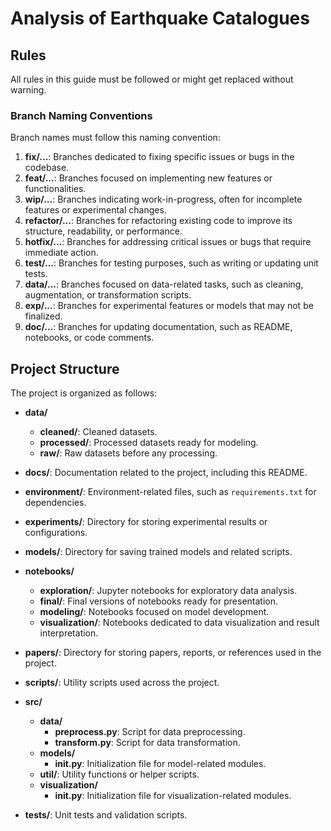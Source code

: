 # Analysis of Earthquake Catalogues

## Rules

All rules in this guide must be followed or might get replaced without warning.

### Branch Naming Conventions

Branch names must follow this naming convention:

1. **fix/...**: Branches dedicated to fixing specific issues or bugs in the codebase.
2. **feat/...**: Branches focused on implementing new features or functionalities.
3. **wip/...**: Branches indicating work-in-progress, often for incomplete features or experimental changes.
4. **refactor/...**: Branches for refactoring existing code to improve its structure, readability, or performance.
5. **hotfix/...**: Branches for addressing critical issues or bugs that require immediate action.
6. **test/...**: Branches for testing purposes, such as writing or updating unit tests.
7. **data/...**: Branches focused on data-related tasks, such as cleaning, augmentation, or transformation scripts.
8. **exp/...**: Branches for experimental features or models that may not be finalized.
9. **doc/...**: Branches for updating documentation, such as README, notebooks, or code comments.

## Project Structure

The project is organized as follows:

- **data/**
  - **cleaned/**: Cleaned datasets.
  - **processed/**: Processed datasets ready for modeling.
  - **raw/**: Raw datasets before any processing.
  
- **docs/**: Documentation related to the project, including this README.
  
- **environment/**: Environment-related files, such as `requirements.txt` for dependencies.
  
- **experiments/**: Directory for storing experimental results or configurations.
  
- **models/**: Directory for saving trained models and related scripts.
  
- **notebooks/**
  - **exploration/**: Jupyter notebooks for exploratory data analysis.
  - **final/**: Final versions of notebooks ready for presentation.
  - **modeling/**: Notebooks focused on model development.
  - **visualization/**: Notebooks dedicated to data visualization and result interpretation.
  
- **papers/**: Directory for storing papers, reports, or references used in the project.
  
- **scripts/**: Utility scripts used across the project.
  
- **src/**
  - **data/**
    - **preprocess.py**: Script for data preprocessing.
    - **transform.py**: Script for data transformation.
  - **models/**
    - **__init__.py**: Initialization file for model-related modules.
  - **util/**: Utility functions or helper scripts.
  - **visualization/**
    - **__init__.py**: Initialization file for visualization-related modules.
  
- **tests/**: Unit tests and validation scripts.
